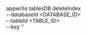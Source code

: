 appwrite tablesDB deleteIndex \
        --databaseId <DATABASE_ID> \
        --tableId <TABLE_ID> \
        --key ''
